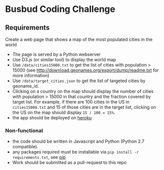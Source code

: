 # Busbud Coding Challenge

## Requirements
Create a web page that shows a map of the most populated cities in the world

- The page is served by a Python webserver
- Use D3.js (or similar tool) to display the world map
- Use `/data/cities15000.txt` to get the list of cities with population > 15000 (see http://download.geonames.org/export/dump/readme.txt for more information)
- Use `/data/target_cities.json` to get the list of targeted cities by geoname_id.
- Clicking on a country on the map should display the number of cities with population > 15000 in that country and the fraction covered by target list.  For example, if there are 100 cities in the US in `cities15000.txt` and 15 of those cities are in the target list, clicking on the US on the map should display `15 / 100 = 15%`.
- the app should be deployed on [heroku](https://devcenter.heroku.com/categories/python)


### Non-functional

* the code should be written in Javascript and Python (Python 2.7 compatible).
* any packages required must be installable via `pip install -r requirements.txt`, see [pip](http://www.pip-installer.org/en/latest/)
* Work should be submitted as a pull-request to this repo
